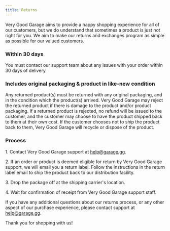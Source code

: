 ```yaml
---
title: Returns
---
```


Very Good Garage aims to provide a happy shopping experience for all of our customers, but we do understand that sometimes a product is just not right for you. We aim to make our returns and exchanges program as simple as possible for our valued customers.

### Within 30 days

You must contact our support team about any issues with your order within 30 days of delivery

### Includes original packaging & product in like-new condition

Any returned product(s) must be returned with any original packaging, and in the condition which the product(s) arrived. Very Good Garage may reject the returned product if there is damage to the product and/or product packaging. If a returned product is rejected, no refund will be issued to the customer, and the customer may choose to have the product shipped back to them at their own cost. If the customer chooses not to ship the product back to them, Very Good Garage will recycle or dispose of the product.

### Process

1\. Contact Very Good Garage support at help@garage.gg.

2\. If an order or product is deemed eligible for return by Very Good Garage support, we will email you a return label. Follow the instructions in the return label email to ship the product back to our distribution facility.

3\. Drop the package off at the shipping carrier's location.

4\. Wait for confirmation of receipt from Very Good Garage support staff.

If you have any additional questions about our returns process, or any other aspect of our purchase experience, please contact support at help@garage.gg.

Thank you for shopping with us!